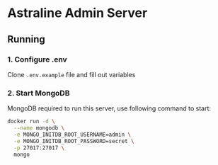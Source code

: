 # Astraline Admin Server

## Running

### 1. Configure .env

Clone `.env.example` file and fill out variables

### 2. Start MongoDB

MongoDB required to run this server, use following command to start:
```bash
docker run -d \
  --name mongodb \
  -e MONGO_INITDB_ROOT_USERNAME=admin \
  -e MONGO_INITDB_ROOT_PASSWORD=secret \
  -p 27017:27017 \
  mongo
```
